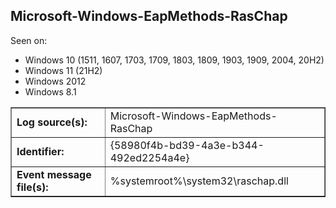 ## Microsoft-Windows-EapMethods-RasChap

Seen on:
* Windows 10 (1511, 1607, 1703, 1709, 1803, 1809, 1903, 1909, 2004, 20H2)
* Windows 11 (21H2)
* Windows 2012
* Windows 8.1

<table border="1" class="docutils">
  <tbody>
    <tr>
      <td><b>Log source(s):</b></td>
      <td>Microsoft-Windows-EapMethods-RasChap</td>
    </tr>
    <tr>
      <td><b>Identifier:</b></td>
      <td>{58980f4b-bd39-4a3e-b344-492ed2254a4e}</td>
    </tr>
    <tr>
      <td><b>Event message file(s):</b></td>
      <td>%systemroot%\system32\raschap.dll</td>
    </tr>
  </tbody>
</table>

&nbsp;

